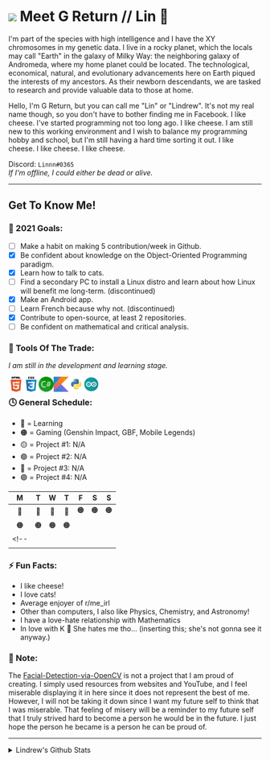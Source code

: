 # <img width="26px" src="https://raw.githubusercontent.com/MartinHeinz/MartinHeinz/master/wave.gif" /> Meet G Return // Lin 🦊
I'm part of the species with high intelligence and I have the XY chromosomes in my genetic data. I live in a rocky planet, which the locals may call "Earth" in the galaxy of Milky Way:  the neighboring galaxy of Andromeda, where my home planet could be located. The technological, economical, natural, and evolutionary advancements here on Earth piqued the interests of my ancestors. As their newborn descendants,  we are tasked to research and provide valuable data to those at home.

Hello, I'm G Return, but you can call me "Lin" or "Lindrew". It's not my real name though, so you don't have to bother finding me in Facebook. I like cheese. I've started programming not too long ago. I like cheese. I am still new to this working environment and I wish to balance my programming hobby and school, but I'm still having a hard time sorting it out. I like cheese. I like cheese. I like cheese.

Discord: `Linnn#0365`
<br/>*If I'm offline, I could either be dead or alive.*

---
## Get To Know Me!
### 🌱 2021 Goals:
  - [ ] Make a habit on making 5 contribution/week in Github.
  - [X] Be confident about knowledge on the Object-Oriented Programming paradigm.
  - [x] Learn how to talk to cats.
  - [ ] Find a secondary PC to install a Linux distro and learn about how Linux will benefit me long-term. (discontinued)
  - [X] Make an Android app.
  - [ ] Learn French because why not. (discontinued)
  - [X] Contribute to open-source, at least 2 repositories.
  - [ ] Be confident on mathematical and critical analysis.

### 🧰 Tools Of The Trade:
  
*I am still in the development and learning stage.*

  <img alt="HTML5" align="left" width="30px" src="https://raw.githubusercontent.com/github/explore/80688e429a7d4ef2fca1e82350fe8e3517d3494d/topics/html/html.png" />
  <img alt="CSS" align="left" width="30px" src="https://raw.githubusercontent.com/github/explore/80688e429a7d4ef2fca1e82350fe8e3517d3494d/topics/css/css.png" />
  <img alt="C Sharp" align="left" width="30px" src="https://raw.githubusercontent.com/github/explore/80688e429a7d4ef2fca1e82350fe8e3517d3494d/topics/csharp/csharp.png" />
  <img alt="Kotlin" align="left" width="30px" src="https://raw.githubusercontent.com/github/explore/80688e429a7d4ef2fca1e82350fe8e3517d3494d/topics/kotlin/kotlin.png" />
  <img alt="Python 3" align="left" width="30px" src="https://raw.githubusercontent.com/github/explore/80688e429a7d4ef2fca1e82350fe8e3517d3494d/topics/python/python.png" />
  <img alt="Arduino" align="left" width="30px" src="https://raw.githubusercontent.com/github/explore/80688e429a7d4ef2fca1e82350fe8e3517d3494d/topics/arduino/arduino.png" />
  
 <br />
 
 ### 🕓 General Schedule:
 - 🔴 = Learning
 - 🟠 = Gaming (Genshin Impact, GBF, Mobile Legends)
 - 🟡 = Project #1: N/A
 - 🟢 = Project #2: N/A
 - 🔵 = Project #3: N/A
 - 🟣 = Project #4: N/A
 
|M|T|W|T| F|S|S|
|:--: |:--:   |:--: |:--:   |:--: |:--: |:--:  |   
| 🔴  | 🔴   | 🔴  |🔴    |🟠 |🟠  |🟠     |
| 🟠  | 🟠   | 🟠 |🟠    | |  |     |
<!--|     |   |   |    |  |     |      |
|     |      |      |     |     |    |      |-->
 
 ### ⚡ Fun Facts:
  - I like cheese!
  - I love cats!
  - Average enjoyer of r/me_irl
  - Other than computers, I also like Physics, Chemistry, and Astronomy!
  - I have a love-hate relationship with Mathematics
  - In love with K 💛 She hates me tho... (inserting this; she's not gonna see it anyway.)
  
 ### 💌 Note:
  
  The [Facial-Detection-via-OpenCV][face-opencv] is not a project that I am proud of creating. I simply used resources from websites and YouTube, and I feel miserable displaying it in here since it does not represent the best of me. However, I will not be taking it down since I want my future self to think that I was miserable. That feeling of misery will be a reminder to my future self that I truly strived hard to become a person he would be in the future. I just hope the person he became is a person he can be proud of.
  
  [face-opencv]: https://github.com/GReturn/Facial-Detection-via-OpenCV
  
---
<details>
  <summary>Lindrew's Github Stats</summary>
 <img align="left" alt="Lin's Github Stats" src="https://github-readme-stats.vercel.app/api/top-langs/?username=GReturn&show_icons=true&hide_border=true&theme=slateorange" />
 <img align="left" alt="Lin's Github Stats" src="https://github-readme-stats.vercel.app/api?username=GReturn&show_icons=true&hide_border=true&theme=slateorange" /> 
</details>
<!--
<details>
  <summary>Lindrew's Recent Activity</summary>

<!--START_SECTION:activity-->

<!-- </details> -->
